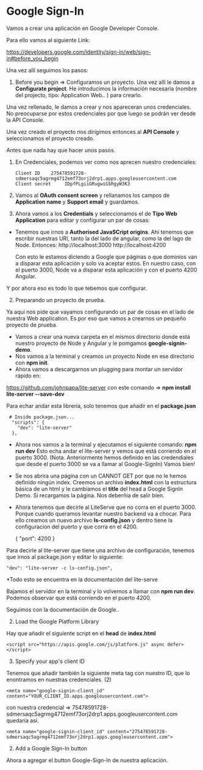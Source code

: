 # Google Sign-In

Vamos a crear una aplicación en Google Developer Console.

Para ello vamos al siguiente Link:

https://developers.google.com/identity/sign-in/web/sign-in#before_you_begin

Una vez allí seguimos los pasos:

1. Before you begin => Configuramos un proyecto.
Una vez allí le damos a **Configurate project**.
He introducimos la información necesaria (nombre del projecto, tipo: Application Web.. ) para crearlo.

Una vez rellenado, le damos a crear y nos apareceran unos credenciales.
No preocuparse por estos credenciales por que luego se podrán ver desde la API Console.

Una vez creado el proyecto nos dirigimos entonces al **API Console** y seleccionamos
el proyecto creado.

Antes que nada hay que hacer unos pasos.

1. En Credenciales, podemos ver como nos aprecen nuestro credenciales:
 
       Client ID	275478591728-sdmersaqc5agrmg4712emf73orj2drp1.apps.googleusercontent.com
       Client secret	 IDpfPLgiiGRugwiG5RgyW3K3
     
2. Vamos al **OAuth consent screen** y rellanamos los campos de **Application name** y **Support email** y guardamos.
3. Ahora vamos a los **Credentials** y seleccionamos el de **Tipo Web Application** para editar y configurar un par de cosas:
  * Tenemos que irnos a **Authorised JavaSCript origins**. Ahí tenemos que escribir nuestras URI, tanto la del lado de angular,
    como la del lago de Node. Entonces:
    http://localhost:3000
    http://localhost:4200
    
    Con esto le estamos diciendo a Google que páginas o que dominios van a disparar esta aplicación y solo va aceptar estos.
    En nuestro caso, con el puerto 3000, Node va a disparar esta aplicación y con el puerto 4200 Angular.
    
 Y por ahora eso es todo lo que tebemos que configurar.
 
 2. Preparando un proyecto de prueba.
 
 Ya aquí nos pide que vayamos configurando un par de cosas en el lado de nuestra Web application.
 Es por eso que vamos a crearnos un pequeño proyecto de prueba.
 
 * Vamos a crear una nueva carpeta en el mismos directorio donde está nuestro proyecto de Node y Angular
 y le pomgamos **google-signin-demo**.
 * Nos vamos a la terminal y creamos un proyecto Node en ese directorio con **npm init**.
 * Ahora vamos a descargarnos un plugging para montar un servidor rápido en:
 
 https://github.com/johnpapa/lite-server con este comando => **npm install lite-server --save-dev**
 
 Para echar andar esta librería, solo tenemos que añadir en el **package.json**
 
     # Inside package.json...
      "scripts": {
        "dev": "lite-server"
      },
      
 * Ahora nos vamos a la terminal y ejecutamos el siguiente comando: **npm run dev**
  Esto echa andar el lite-server y vemos que está corriendo en el puerto 3000.
  (Nota. Anteriormente hemos definido en las credendiales que desde el puerto 3000 se va a llamar al Google-SignIn)
  Vamos bien!
 
 * Se nos abrira una página con un CANNOT GET por que no le hemos definido ningún index.
  Creemos un archivo **index.html** con la estructura básica de un html y le cambiamos el **title**
  del head a Google SignIn Demo. Si recargamos la página. Nos deberñia de salir bien.
  
  * Ahora tenemos que decirle al LiteServe que no corra en el puerto 3000. Porque cuando queramos levantar
  nuestro backend va a chocar.
  Para ello creamos un nuevo archivo **ls-config.json** y dentro tiene la configuracion del puerto y que corra en el 4200.
  
     {
       "port": 4200
     }
 
  Para decirle al lite-server que tiene una archivo de configuración, tenemos que irnos al package.json
  y editar lo siguiente: 
  
    "dev": "lite-server -c ls-config.json",
    
  *Todo esto se encuentra en la documentación del lite-serve
  
  Bajamos el servidor en la terminal y lo volvemos a llamar con **npm run dev**.
  Podemos observar que está corriendo en el puerto 4200.
  
  Seguimos con la documentación de Google..
 
 2. Load the Google Platform Library
 
 Hay que añadir el siguiente script en el **head** de **index.html**
 
    <script src="https://apis.google.com/js/platform.js" async defer></script>
 
 3. Specify your app's client ID
 
 Tenemos que añadir también la siguiente meta tag con nuestro ID, que lo enontramos en nuestras credenciales.
 (2)
 
    <meta name="google-signin-client_id" content="YOUR_CLIENT_ID.apps.googleusercontent.com">
    
 con nuestra credencial => 75478591728-sdmersaqc5agrmg4712emf73orj2drp1.apps.googleusercontent.com quedaría así.
 
    <meta name="google-signin-client_id" content="275478591728-sdmersaqc5agrmg4712emf73orj2drp1.apps.googleusercontent.com">
 
 2. Add a Google Sign-In button
 
 Ahora a agregar el button Google-Sign-In de nuestra aplicación.

  
     
